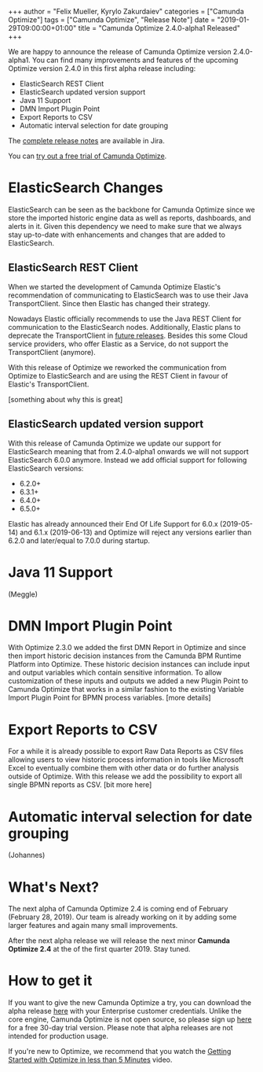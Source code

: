 +++
author = "Felix Mueller, Kyrylo Zakurdaiev"
categories = ["Camunda Optimize"]
tags = ["Camunda Optimize", "Release Note"]
date = "2019-01-29T09:00:00+01:00"
title = "Camunda Optimize 2.4.0-alpha1 Released"
+++

We are happy to announce the release of Camunda Optimize version 2.4.0-alpha1.
You can find many improvements and features of the upcoming Optimize version 2.4.0 in this first alpha release including:

* ElasticSearch REST Client
* ElasticSearch updated version support
* Java 11 Support
* DMN Import Plugin Point
* Export Reports to CSV
* Automatic interval selection for date grouping

The [complete release notes](https://app.camunda.com/jira/secure/ReleaseNote.jspa) are available in Jira.

You can [try out a free trial of Camunda Optimize](#how-to-get-it).
<!--more-->
# ElasticSearch Changes

ElasticSearch can be seen as the backbone for Camunda Optimize since we store the imported historic engine data as well as reports, dashboards, and alerts in it. Given this dependency we need to make sure that we always stay up-to-date with enhancements and changes that are added to ElasticSearch.

## ElasticSearch REST Client

When we started the development of Camunda Optimize Elastic's recommendation of communicating to ElasticSearch was to use their Java TransportClient. Since then Elastic has changed their strategy.

Nowadays Elastic officially recommends to use the Java REST Client for communication to the ElasticSearch nodes. Additionally, Elastic plans to deprecate the TransportClient in [future releases](https://www.elastic.co/guide/en/elasticsearch/client/java-api/6.5/client.html).
Besides this some Cloud service providers, who offer Elastic as a Service, do not support the TransportClient (anymore).

With this release of Optimize we reworked the communication from Optimize to ElasticSearch and are using the REST Client in favour of Elastic's TransportClient.

[something about why this is great]

## ElasticSearch updated version support

With this release of Camunda Optimize we update our support for ElasticSearch meaning that from 2.4.0-alpha1 onwards we will not support ElasticSearch 6.0.0 anymore. Instead we add official support for following ElasticSearch versions:

  - 6.2.0+
  - 6.3.1+
  - 6.4.0+
  - 6.5.0+

Elastic has already announced their End Of Life Support for 6.0.x (2019-05-14) and 6.1.x (2019-06-13) and Optimize will reject any versions earlier than 6.2.0 and later/equal to 7.0.0 during startup.

# Java 11 Support

(Meggle)

# DMN Import Plugin Point

With Optimize 2.3.0 we added the first DMN Report in Optimize and since then import historic decision instances from the Camunda BPM Runtime Platform into Optimize. These historic decision instances can include input and output variables which contain sensitive information.
To allow customization of these inputs and outputs we added a new Plugin Point to Camunda Optimize that works in a similar fashion to the existing Variable Import Plugin Point for BPMN process variables.
[more details]

# Export Reports to CSV

For a while it is already possible to export Raw Data Reports as CSV files allowing users to view historic process information in tools like Microsoft Excel to eventually combine them with other data or do further analysis outside of Optimize.
With this release we add the possibility to export all single BPMN reports as CSV.
[bit more here]

# Automatic interval selection for date grouping

(Johannes)

<!--no-more-->

# What's Next?

The next alpha of Camunda Optimize 2.4 is coming end of February (February 28, 2019). Our team is already working on it by adding some larger features and again many small improvements.

After the next alpha release we will release the next minor **Camunda Optimize 2.4** at the of the first quarter 2019. Stay tuned.

# How to get it

If you want to give the new Camunda Optimize a try, you can download the alpha release [here](https://docs.camunda.org/enterprise/download/#camunda-optimize) with your Enterprise customer credentials. Unlike the core engine, Camunda Optimize is not open source, so please sign up [here](https://camunda.com/download/enterprise/) for a free 30-day trial version.
Please note that alpha releases are not intended for production usage.

If you're new to Optimize, we recommend that you watch the [Getting Started with Optimize in less than 5 Minutes](https://camunda.com/learn/videos/getting-started-optimize/) video.
